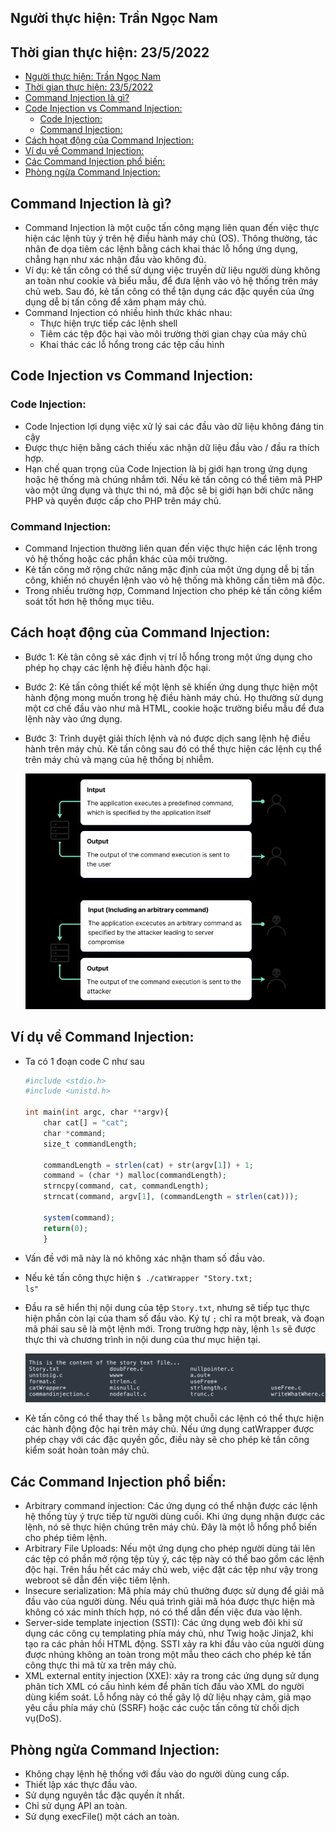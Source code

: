 ## Người thực hiện: Trần Ngọc Nam
## Thời gian thực hiện: 23/5/2022

- [Người thực hiện: Trần Ngọc Nam](#người-thực-hiện-trần-ngọc-nam)
- [Thời gian thực hiện: 23/5/2022](#thời-gian-thực-hiện-2352022)
- [Command Injection là gì?](#command-injection-là-gì)
- [Code Injection vs Command Injection:](#code-injection-vs-command-injection)
  - [Code Injection:](#code-injection)
  - [Command Injection:](#command-injection)
- [Cách hoạt động của Command Injection:](#cách-hoạt-động-của-command-injection)
- [Ví dụ về Command Injection:](#ví-dụ-về-command-injection)
- [Các Command Injection phổ biến:](#các-command-injection-phổ-biến)
- [Phòng ngừa Command Injection:](#phòng-ngừa-command-injection)


## Command Injection là gì?
- Command Injection là một cuộc tấn công mạng liên quan đến việc thực hiện các lệnh tùy ý trên hệ điều hành máy chủ (OS). Thông thường, tác nhân đe dọa tiêm các lệnh bằng cách khai thác lỗ hổng ứng dụng, chẳng hạn như xác nhận đầu vào không đủ.
- Ví dụ: kẻ tấn công có thể sử dụng việc truyền dữ liệu người dùng không an toàn như cookie và biểu mẫu, để đưa lệnh vào vỏ hệ thống trên máy chủ web. Sau đó, kẻ tấn công có thể tận dụng các đặc quyền của ứng dụng dễ bị tấn công để xâm phạm máy chủ.
- Command Injection có nhiều hình thức khác nhau:
  - Thực hiện trực tiếp các lệnh shell
  - Tiêm các tệp độc hại vào môi trường thời gian chạy của máy chủ
  - Khai thác các lỗ hổng trong các tệp cấu hình

## Code Injection vs Command Injection:

### Code Injection:

- Code Injection lợi dụng việc xử lý sai các đầu vào dữ liệu không đáng tin cậy
- Được thực hiện bằng cách thiếu xác nhận dữ liệu đầu vào / đầu ra thích hợp.
- Hạn chế quan trọng của Code Injection là bị giới hạn trong ứng dụng hoặc hệ thống mà chúng nhắm tới. Nếu kẻ tấn công có thể tiêm mã PHP vào một ứng dụng và thực thi nó, mã độc sẽ bị giới hạn bởi chức năng PHP và quyền được cấp cho PHP trên máy chủ.

### Command Injection:
- Command Injection thường liên quan đến việc thực hiện các lệnh trong vỏ hệ thống hoặc các phần khác của môi trường.
- Kẻ tấn công mở rộng chức năng mặc định của một ứng dụng dễ bị tấn công, khiến nó chuyển lệnh vào vỏ hệ thống mà không cần tiêm mã độc.
- Trong nhiều trường hợp, Command Injection cho phép kẻ tấn công kiểm soát tốt hơn hệ thống mục tiêu.

## Cách hoạt động của Command Injection:
- Bước 1: Kẻ tân công sẽ xác định vị trí lỗ hổng trong một ứng dụng cho phép họ chạy các lệnh hệ điều hành độc hại.
- Bước 2: Kẻ tấn công thiết kế một lệnh sẽ khiến ứng dụng thực hiện một hành động mong muốn trong hệ điều hành máy chủ. Họ thường sử dụng một cơ chế đầu vào như mã HTML, cookie hoặc trường biểu mẫu để đưa lệnh này vào ứng dụng.
- Bước 3: Trình duyệt giải thích lệnh và nó được dịch sang lệnh hệ điều hành trên máy chủ. Kẻ tấn công sau đó có thể thực hiện các lệnh cụ thể trên máy chủ và mạng của hệ thống bị nhiễm.
  
  ![CHESSE](../img/1.png)

## Ví dụ về Command Injection:
- Ta có 1 đoạn code C như sau
  ```php
  #include <stdio.h>
  #include <unistd.h>
  
  int main(int argc, char **argv){
      char cat[] = "cat";
      char *command;
      size_t commandLength;
      
      commandLength = strlen(cat) + str(argv[1]) + 1;
      command = (char *) malloc(commandLength);
      strncpy(command, cat, commandLength);
      strncat(command, argv[1], (commandLength = strlen(cat)));
      
      system(command);
      return(0);
      }
  ```
- Vấn đề với mã này là nó không xác nhận tham số đầu vào.
- Nếu kẻ tấn công thực hiện <code>$ ./catWrapper "Story.txt; ls"</code>
- Đầu ra sẽ hiển thị nội dung của tệp <code>Story.txt</code>, nhưng sẽ tiếp tục thực hiện phần còn lại của tham số đầu vào. Ký tự <code>;</code> chỉ ra một break, và đoạn mã phái sau sẽ là một lệnh mới. Trong trường hợp này, lệnh <code>ls</code> sẽ được thực thi và chương trình in nội dung của thư mục hiện tại.
  
  ![CHESSE](../img/2.png)

- Kẻ tấn công có thể thay thế <code>ls</code> bằng một chuỗi các lệnh có thể thực hiện các hành động độc hại trên máy chủ. Nếu ứng dụng catWrapper được phép chạy với các đặc quyền gốc, điều này sẽ cho phép kẻ tấn công kiểm soát hoàn toàn máy chủ.

## Các Command Injection phổ biến:
- Arbitrary command injection: Các ứng dụng có thể nhận được các lệnh hệ thống tùy ý trực tiếp từ người dùng cuối. Khi ứng dụng nhận được các lệnh, nó sẽ thực hiện chúng trên máy chủ. Đây là một lỗ hổng phổ biến cho phép tiêm lệnh.
- Arbitrary File Uploads: Nếu một ứng dụng cho phép người dùng tải lên các tệp có phần mở rộng tệp tùy ý, các tệp này có thể bao gồm các lệnh độc hại. Trên hầu hết các máy chủ web, việc đặt các tệp như vậy trong webroot sẽ dẫn đến việc tiêm lệnh.
- Insecure serialization: Mã phía máy chủ thường được sử dụng để giải mã đầu vào của người dùng. Nếu quá trình giải mã hóa được thực hiện mà không có xác minh thích hợp, nó có thể dẫn đến việc đưa vào lệnh.
- Server-side template injection (SSTI): Các ứng dụng web đôi khi sử dụng các công cụ templating phía máy chủ, như Twig hoặc Jinja2, khi tạo ra các phản hồi HTML động. SSTI xảy ra khi đầu vào của người dùng được nhúng không an toàn trong một mẫu theo cách cho phép kẻ tấn công thực thi mã từ xa trên máy chủ.
- XML external entity injection (XXE): xảy ra trong các ứng dụng sử dụng phân tích XML có cấu hình kém để phân tích đầu vào XML do người dùng kiểm soát. Lỗ hổng này có thể gây lộ dữ liệu nhạy cảm, giả mạo yêu cầu phía máy chủ (SSRF) hoặc các cuộc tấn công từ chối dịch vụ(DoS).

## Phòng ngừa Command Injection:
- Không chạy lệnh hệ thống với đầu vào do người dùng cung cấp.
- Thiết lập xác thực đầu vào.
- Sử dụng nguyên tắc đặc quyền ít nhất.
- Chỉ sử dụng API an toàn.
- Sử dụng execFile() một cách an toàn.